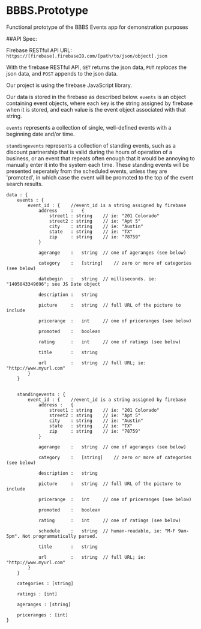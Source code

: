 BBBS.Prototype
==============

Functional prototype of the BBBS Events app for demonstration purposes


##API Spec:

Firebase RESTful API URL: `https://[firebase].firebaseIO.com/[path/to/json/object].json`

With the firebase RESTful API, `GET` returns the json data, `PUT` *replaces* the json data, and `POST` appends to the json data.

Our project is using the firebase JavaScript library. 

Our data is stored in the firebase as described below. `events` is an object containing event objects, where each key is the string assigned by firebase when it is stored, and each value is the event object associated with that string.

`events` represents a collection of single, well-defined events with a beginning date and/or time.

`standingevents` represents a collection of standing events, such as a discount partnership that is valid during the hours of operation of a business, or an event that repeats often enough that it would be annoying to manually enter it into the system each time. These standing events will be presented seperately from the scheduled events, unless they are 'promoted', in which case the event will be promoted to the top of the event search results.

```
data : {
	events : {
		event_id : {	//event_id is a string assigned by firebase
			address 	: 	{
				street1 : string 	// ie: "201 Colorado"
				street2 : string	// ie: "Apt 5"
				city 	: string	// ie: "Austin"
				state	: string	// ie: "TX"
				zip		: string	// ie: "78759"
			}

			agerange 	:	string	// one of ageranges (see below)

			category 	:	[string]	// zero or more of categories (see below)

			datebegin	:	string	// milliseconds. ie: "1405043349696"; see JS Date object

			description	:	string

			picture		:	string	// full URL of the picture to include

			pricerange	:	int		// one of priceranges (see below)

			promoted	:	boolean

			rating		:	int		// one of ratings (see below)

			title		:	string

			url 		:	string	// full URL; ie: "http://www.myurl.com"
		}
	}


	standingevents : {
		event_id : {	//event_id is a string assigned by firebase
			address : 	{
				street1 : string 	// ie: "201 Colorado"
				street2 : string	// ie: "Apt 5"
				city 	: string	// ie: "Austin"
				state	: string	// ie: "TX"
				zip		: string	// ie: "78759"
			}

			agerange 	:	string	// one of ageranges (see below)

			category 	:	[string]	// zero or more of categories (see below)

			description	:	string

			picture		:	string	// full URL of the picture to include

			pricerange	:	int		// one of priceranges (see below)

			promoted	:	boolean

			rating		:	int		// one of ratings (see below)

			schedule	:	string	// human-readable, ie: "M-F 9am-5pm". Not programmatically parsed.

			title		:	string

			url 		:	string	// full URL; ie: "http://www.myurl.com"
		}
	}

	categories : [string]

	ratings : [int]

	ageranges : [string]

	priceranges : [int]
}
```